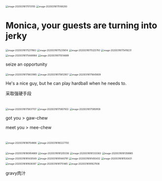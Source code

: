 <img src="/Users/jones/Library/Application Support/typora-user-images/image-20200316175113155.png" alt="image-20200316175113155" style="zoom:50%;" />

<img src="/Users/jones/Library/Application Support/typora-user-images/image-20200316175148293.png" alt="image-20200316175148293" style="zoom:50%;" />

# Monica, your guests are turning into jerky

<img src="/Users/jones/Library/Application Support/typora-user-images/image-20200316175217883.png" alt="image-20200316175217883" style="zoom:50%;" />

<img src="/Users/jones/Library/Application Support/typora-user-images/image-20200316175235614.png" alt="image-20200316175235614" style="zoom:50%;" />



<img src="/Users/jones/Library/Application Support/typora-user-images/image-20200316175325793.png" alt="image-20200316175325793" style="zoom:50%;" />



<img src="/Users/jones/Library/Application Support/typora-user-images/image-20200316175419231.png" alt="image-20200316175419231" style="zoom:50%;" />

<img src="/Users/jones/Library/Application Support/typora-user-images/image-20200316175448984.png" alt="image-20200316175448984" style="zoom:50%;" />

<img src="/Users/jones/Library/Application Support/typora-user-images/image-20200316175514689.png" alt="image-20200316175514689" style="zoom:50%;" />

seize an opportunity

<img src="/Users/jones/Library/Application Support/typora-user-images/image-20200316175603985.png" alt="image-20200316175603985" style="zoom:50%;" />

<img src="/Users/jones/Library/Application Support/typora-user-images/image-20200316175612957.png" alt="image-20200316175612957" style="zoom:50%;" />

<img src="/Users/jones/Library/Application Support/typora-user-images/image-20200316175645609.png" alt="image-20200316175645609" style="zoom:50%;" />

He's a nice guy, but he can play hardball when he needs to.

采取强硬手段

<br>

<img src="/Users/jones/Library/Application Support/typora-user-images/image-20200316175837707.png" alt="image-20200316175837707" style="zoom:50%;" />

<img src="/Users/jones/Library/Application Support/typora-user-images/image-20200316175907933.png" alt="image-20200316175907933" style="zoom:50%;" />



<img src="/Users/jones/Library/Application Support/typora-user-images/image-20200316175959109.png" alt="image-20200316175959109" style="zoom:50%;" />

got you > gaw-chew

meet you > mee-chew

<br>

<img src="/Users/jones/Library/Application Support/typora-user-images/image-20200316180154666.png" alt="image-20200316180154666" style="zoom:50%;" />

<img src="/Users/jones/Library/Application Support/typora-user-images/image-20200316180227700.png" alt="image-20200316180227700" style="zoom:50%;" />

<br>

<br>

<img src="/Users/jones/Library/Application Support/typora-user-images/image-20200316180954669.png" alt="image-20200316180954669" style="zoom:50%;" />

<img src="/Users/jones/Library/Application Support/typora-user-images/image-20200316181205336.png" alt="image-20200316181205336" style="zoom:50%;" />



<img src="/Users/jones/Library/Application Support/typora-user-images/image-20200316181333363.png" alt="image-20200316181333363" style="zoom:50%;" />

<img src="/Users/jones/Library/Application Support/typora-user-images/image-20200316181358965.png" alt="image-20200316181358965" style="zoom:50%;" />

<img src="/Users/jones/Library/Application Support/typora-user-images/image-20200316181430549.png" alt="image-20200316181430549" style="zoom:50%;" />

<img src="/Users/jones/Library/Application Support/typora-user-images/image-20200316181440791.png" alt="image-20200316181440791" style="zoom:50%;" />

<img src="/Users/jones/Library/Application Support/typora-user-images/image-20200316181450432.png" alt="image-20200316181450432" style="zoom:50%;" />

<img src="/Users/jones/Library/Application Support/typora-user-images/image-20200316181530431.png" alt="image-20200316181530431" style="zoom:50%;" />

<img src="/Users/jones/Library/Application Support/typora-user-images/image-20200316181638397.png" alt="image-20200316181638397" style="zoom:50%;" />

<img src="/Users/jones/Library/Application Support/typora-user-images/image-20200316181751465.png" alt="image-20200316181751465" style="zoom:50%;" />

<img src="/Users/jones/Library/Application Support/typora-user-images/image-20200316181827936.png" alt="image-20200316181827936" style="zoom:50%;" />

gravy肉汁

